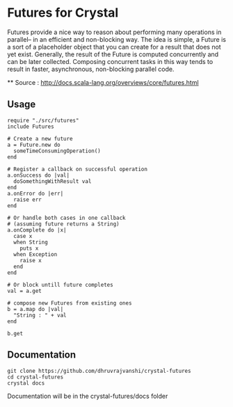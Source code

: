 # Futures for Crystal
Futures provide a nice way to reason about performing many operations in parallel– in an efficient and non-blocking way. The idea is simple, a Future is a sort of a placeholder object that you can create for a result that does not yet exist. Generally, the result of the Future is computed concurrently and can be later collected. Composing concurrent tasks in this way tends to result in faster, asynchronous, non-blocking parallel code.

** Source : http://docs.scala-lang.org/overviews/core/futures.html

## Usage
```crystal
require "./src/futures"
include Futures

# Create a new future
a = Future.new do
  someTimeConsumingOperation()
end

# Register a callback on successful operation
a.onSuccess do |val|
  doSomethingWithResult val
end
a.onError do |err|
  raise err
end

# Or handle both cases in one callback
# (assuming future returns a String)
a.onComplete do |x|
  case x
  when String
    puts x
  when Exception
    raise x
  end
end

# Or block untill future completes
val = a.get

# compose new Futures from existing ones
b = a.map do |val|
  "String : " + val
end

b.get
```

## Documentation
```
git clone https://github.com/dhruvrajvanshi/crystal-futures
cd crystal-futures
crystal docs
```
Documentation will be in the crystal-futures/docs folder
